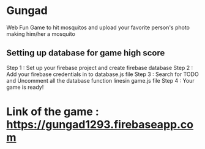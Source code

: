 # Gungad
Web Fun Game to hit mosquitos and upload your favorite person's photo making him/her a mosquito


## Setting up database for game high score
Step 1 : Set up your firebase project and create firebase database
Step 2 : Add your firebase credentials in to database.js file
Step 3 : Search for TODO and Uncomment all the database function linesin game.js file
Step 4 : Your game is ready!

# Link of the game : https://gungad1293.firebaseapp.com
